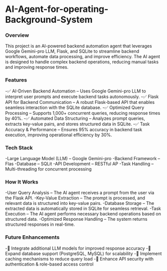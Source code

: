 # AI-Agent-for-operating-Background-System

### Overview
This project is an AI-powered backend automation agent that leverages Google Gemini-pro LLM, Flask, and SQLite to streamline backend workflows, automate data processing, and improve efficiency. The AI agent is designed to handle complex backend operations, reducing manual tasks and improving response times.

### Features
  -✅ AI-Driven Backend Automation – Uses Google Gemini-pro LLM to interpret user prompts and execute backend tasks autonomously.
  -✅ Flask API for Backend Communication – A robust Flask-based API that enables seamless interaction with the SQLite database.
  -✅ Optimized Query Processing – Supports 1,000+ concurrent queries, reducing response times by 40%.
  -✅ Automated Data Structuring – Analyzes prompt queries, extracts key-value pairs, and stores structured data in SQLite.
  -✅ Task Accuracy & Performance – Ensures 95% accuracy in backend task execution, improving operational efficiency by 30%.

### Tech Stack
  -Large Language Model (LLM) – Google Gemini-pro
  -Backend Framework – Flas
  -Database – SQLit
  -API Development – RESTful AP
  -Task Handling – Multi-threading for concurrent processing

### How It Works
  -User Query Analysis – The AI agent receives a prompt from the user via the Flask API.
  -Key-Value Extraction – The prompt is processed, and relevant data is structured into key-value pairs.
  -Database Storage – The extracted data is automatically stored in SQLite for seamless retrieval.
  -Task Execution – The AI agent performs necessary backend operations based on structured data.
  -Optimized Response Handling – The system returns structured responses in real-time.

### Future Enhancements
  -🔹 Integrate additional LLM models for improved response accuracy
  -🔹 Expand database support (PostgreSQL, MySQL) for scalability
  -🔹 Implement caching mechanisms to reduce query load
  -🔹 Enhance API security with authentication & role-based access control
